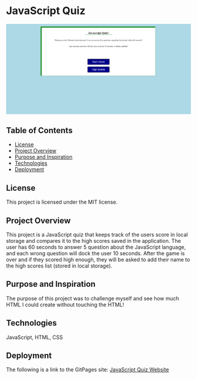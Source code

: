 # JavaScript Quiz
![Screenshot](./assets/images/javascriptquizscreenshot.png)

## Table of Contents
- [License](#license)
- [Project Overview](#project-overview)
- [Purpose and Inspiration](#purpose-and-inspiration)
- [Technologies](#technologies)
- [Deployment](#Deployment)

## License
This project is licensed under the MIT license.

## Project Overview
This project is a JavaScript quiz that keeps track of the users score in local storage and compares it to the high scores saved in the application. The user has 60 seconds to answer 5 question about the JavaScript language, and each wrong question will dock the user 10 seconds. After the game is over and if they scored high enough, they will be asked to add their name to the high scores list (stored in local storage). 

## Purpose and Inspiration
The purpose of this project was to challenge myself and see how much HTML I could create without touching the HTML!

## Technologies
JavaScript, HTML, CSS

## Deployment
The following is a link to the GitPages site:
 [JavaScript Quiz Website](https://kenny4297.github.io/JavaScript-Quiz/)